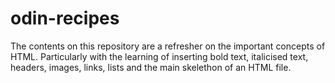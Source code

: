 # odin-recipes
The contents on this repository are a refresher on the important concepts of HTML. Particularly with the learning of inserting bold text, italicised text, headers, images, links, lists and the main skelethon of an HTML file.
